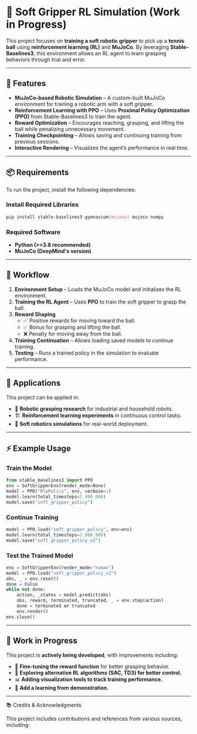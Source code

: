 # 🤖 Soft Gripper RL Simulation (Work in Progress)

This project focuses on **training a soft robotic gripper** to pick up a **tennis ball** using **reinforcement learning (RL)** and **MuJoCo**. By leveraging **Stable-Baselines3**, this environment allows an RL agent to learn grasping behaviors through trial and error.

---

## 🚀 Features

- **MuJoCo-based Robotic Simulation** – A custom-built MuJoCo environment for training a robotic arm with a soft gripper.  
- **Reinforcement Learning with PPO** – Uses **Proximal Policy Optimization (PPO)** from Stable-Baselines3 to train the agent.  
- **Reward Optimization** – Encourages reaching, grasping, and lifting the ball while penalizing unnecessary movement.  
- **Training Checkpointing** – Allows saving and continuing training from previous sessions.  
- **Interactive Rendering** – Visualizes the agent’s performance in real time.  

---

## 📦 Requirements

To run the project, install the following dependencies:

### Install Required Libraries

```bash
pip install stable-baselines3 gymnasium[mujoco] mujoco numpy
```

### Required Software

- **Python (>=3.8 recommended)**  
- **MuJoCo (DeepMind's version)**  

---

## 🔄 Workflow

1. **Environment Setup** – Loads the MuJoCo model and initializes the RL environment.  
2. **Training the RL Agent** – Uses **PPO** to train the soft gripper to grasp the ball.  
3. **Reward Shaping**  
   - ✅ Positive rewards for moving toward the ball.  
   - ✅ Bonus for grasping and lifting the ball.  
   - ❌ Penalty for moving away from the ball.  
4. **Training Continuation** – Allows loading saved models to continue training.  
5. **Testing** – Runs a trained policy in the simulation to evaluate performance.  

---

## 🎯 Applications

This project can be applied in:

- 🤖 **Robotic grasping research** for industrial and household robots.  
- 🏗 **Reinforcement learning experiments** in continuous control tasks.  
- 🧩 **Soft robotics simulations** for real-world deployment.  

---

## ⚡ Example Usage

### **Train the Model**

```python
from stable_baselines3 import PPO
env = SoftGripperEnv(render_mode=None)
model = PPO("MlpPolicy", env, verbose=1)
model.learn(total_timesteps=2_000_000)
model.save("soft_gripper_policy")
```

### **Continue Training**

```python
model = PPO.load("soft_gripper_policy", env=env)
model.learn(total_timesteps=2_000_000)
model.save("soft_gripper_policy_v2")
```

### **Test the Trained Model**

```python
env = SoftGripperEnv(render_mode="human")
model = PPO.load("soft_gripper_policy_v2")
obs, _ = env.reset()
done = False
while not done:
    action, _states = model.predict(obs)
    obs, reward, terminated, truncated, _ = env.step(action)
    done = terminated or truncated
    env.render()
env.close()
```

---

## 📢 Work in Progress

This project is **actively being developed**, with improvements including:

- 🔄 **Fine-tuning the reward function** for better grasping behavior.  
- 🔬 **Exploring alternative RL algorithms (SAC, TD3) for better control.**  
- 📊 **Adding visualization tools to track training performance.**
- 🎯 **Add a learning from demonstration.**

---

📚 Credits & Acknowledgments

This project includes contributions and references from various sources, including: 

